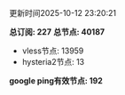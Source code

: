 更新时间2025-10-12 23:20:21

**总订阅: 227**
**总节点: 40187**
- vless节点: 13959
- hysteria2节点: 13

**google ping有效节点: 192**
